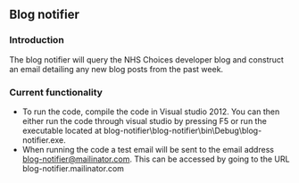 ## Blog notifier ##

### Introduction ###

The blog notifier will query the NHS Choices developer blog and construct an email detailing any new blog posts from the past week.

### Current functionality ###

- To run the code, compile the code in Visual studio 2012. You can then either run the code through visual studio by pressing F5 or run the executable located at blog-notifier\blog-notifier\bin\Debug\blog-notifier.exe.
- When running the code a test email will be sent to the email address blog-notifier@mailinator.com. This can be accessed by going to the URL blog-notifier.mailinator.com